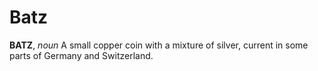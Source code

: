 # Batz

**BATZ**, _noun_ A small copper coin with a mixture of silver, current in some parts of Germany and Switzerland.